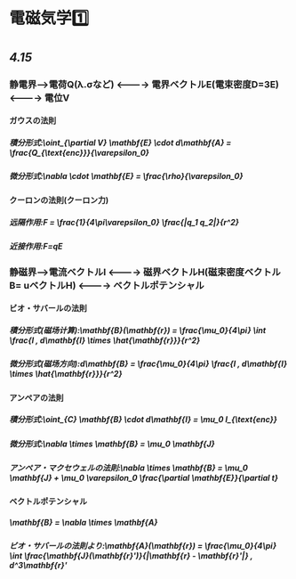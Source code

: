 # 電磁気学1️⃣
## *4.15*
### 静電界-->電荷Q(λ.σなど) <----> 電界ベクトルE(電束密度D=3E) <----> 電位V
#### ガウスの法則
##### 積分形式:\oint_{\partial V} \mathbf{E} \cdot d\mathbf{A} = \frac{Q_{\text{enc}}}{\varepsilon_0}
##### 微分形式:\nabla \cdot \mathbf{E} = \frac{\rho}{\varepsilon_0}
#### クーロンの法則(クーロン力)
##### 远隔作用:F = \frac{1}{4\pi\varepsilon_0} \frac{|q_1 q_2|}{r^2}
##### 近接作用:F=qE
### 静磁界-->電流ベクトルI <----> 磁界ベクトルH(磁束密度ベクトルB= uベクトルH) <----> ベクトルポテンシャル
#### ビオ・サバールの法則
##### 積分形式(磁场计算):\mathbf{B}(\mathbf{r}) = \frac{\mu_0}{4\pi} \int \frac{I \, d\mathbf{l} \times \hat{\mathbf{r}}}{r^2}
##### 微分形式(磁场方向):d\mathbf{B} = \frac{\mu_0}{4\pi} \frac{I \, d\mathbf{l} \times \hat{\mathbf{r}}}{r^2}
#### アンペアの法則
##### 積分形式:\oint_{C} \mathbf{B} \cdot d\mathbf{l} = \mu_0 I_{\text{enc}}
##### 微分形式:\nabla \times \mathbf{B} = \mu_0 \mathbf{J}
##### アンペア・マクセウェルの法則:\nabla \times \mathbf{B} = \mu_0 \mathbf{J} + \mu_0 \varepsilon_0 \frac{\partial \mathbf{E}}{\partial t}
#### ベクトルポテンシャル
##### \mathbf{B} = \nabla \times \mathbf{A}
##### ビオ・サバールの法則より:\mathbf{A}(\mathbf{r}) = \frac{\mu_0}{4\pi} \int \frac{\mathbf{J}(\mathbf{r}')}{|\mathbf{r} - \mathbf{r}'|} \, d^3\mathbf{r}'


